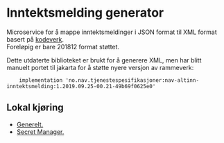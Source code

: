 # Inntektsmelding generator
Microservice for å mappe inntektsmeldinger i JSON format til XML format basert
på [kodeverk](https://github.com/navikt/tjenestespesifikasjoner/blob/master/nav-altinn-inntektsmelding/src/main/xsd/).  
Foreløpig er bare 201812 format støttet.

Dette utdaterte biblioteket er brukt for å generere XML, men har blitt manuelt portet til jakarta for å støtte nyere
versjon av rammeverk:

```
    implementation 'no.nav.tjenestespesifikasjoner:nav-altinn-inntektsmelding:1.2019.09.25-00.21-49b69f0625e0'
```

## Lokal kjøring
* [Generelt.](../../docs/modules/ROOT/pages/local/local_general.adoc)
* [Secret Manager.](../../docs/modules/ROOT/pages/local/local_secretmanager.adoc)
